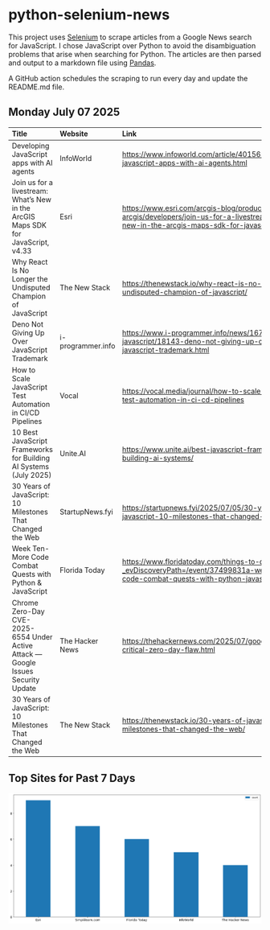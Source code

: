 # python-selenium-news

This project uses [Selenium](https://www.seleniumhq.org/) to scrape articles from a Google News search for JavaScript.
I chose JavaScript over Python to avoid the disambiguation problems that arise when searching for Python.
The articles are then parsed and output to a markdown file using [Pandas](https://pandas.pydata.org/).

A GitHub action schedules the scraping to run every day and update the README.md file.

## Monday July 07 2025


| Title                                                                             | Website           | Link                                                                                                                                              |
|:----------------------------------------------------------------------------------|:------------------|:--------------------------------------------------------------------------------------------------------------------------------------------------|
| Developing JavaScript apps with AI agents                                         | InfoWorld         | https://www.infoworld.com/article/4015653/developing-javascript-apps-with-ai-agents.html                                                          |
| Join us for a livestream: What’s New in the ArcGIS Maps SDK for JavaScript, v4.33 | Esri              | https://www.esri.com/arcgis-blog/products/js-api-arcgis/developers/join-us-for-a-livestream-whats-new-in-the-arcgis-maps-sdk-for-javascript-v4-33 |
| Why React Is No Longer the Undisputed Champion of JavaScript                      | The New Stack     | https://thenewstack.io/why-react-is-no-longer-the-undisputed-champion-of-javascript/                                                              |
| Deno Not Giving Up Over JavaScript Trademark                                      | i-programmer.info | https://www.i-programmer.info/news/167-javascript/18143-deno-not-giving-up-over-javascript-trademark.html                                         |
| How to Scale JavaScript Test Automation in CI/CD Pipelines                        | Vocal             | https://vocal.media/journal/how-to-scale-java-script-test-automation-in-ci-cd-pipelines                                                           |
| 10 Best JavaScript Frameworks for Building AI Systems (July 2025)                 | Unite.AI          | https://www.unite.ai/best-javascript-frameworks-for-building-ai-systems/                                                                          |
| 30 Years of JavaScript: 10 Milestones That Changed the Web                        | StartupNews.fyi   | https://startupnews.fyi/2025/07/05/30-years-of-javascript-10-milestones-that-changed-the-web/                                                     |
| Week Ten- More Code Combat Quests with Python & JavaScript                        | Florida Today     | https://www.floridatoday.com/things-to-do/events/?_evDiscoveryPath=/event/37499831a-week-ten-more-code-combat-quests-with-python-javascript       |
| Chrome Zero-Day CVE-2025-6554 Under Active Attack — Google Issues Security Update | The Hacker News   | https://thehackernews.com/2025/07/google-patches-critical-zero-day-flaw.html                                                                      |
| 30 Years of JavaScript: 10 Milestones That Changed the Web                        | The New Stack     | https://thenewstack.io/30-years-of-javascript-10-milestones-that-changed-the-web/                                                                 |
## Top Sites for Past 7 Days

![Graph of Top Sites](https://raw.githubusercontent.com/dan-mba/python-selenium-news/main/last-week.png)
